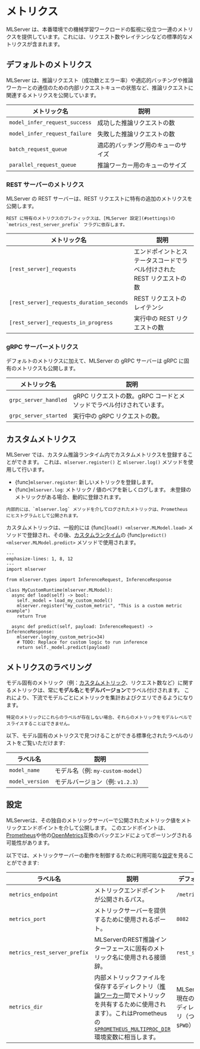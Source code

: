 <!--
# Metrics

Out-of-the-box, MLServer exposes a set of metrics that help you monitor your
machine learning workloads in production.
These include standard metrics like number of requests and latency.

On top of these, you can also register and track your own [custom
metrics](#custom-metrics) as part of your [custom inference
runtimes](./custom).
-->

# メトリクス

MLServer は、本番環境での機械学習ワークロードの監視に役立つ一連のメトリクスを提供しています。これには、リクエスト数やレイテンシなどの標準的なメトリクスが含まれます。



<!--
## Default Metrics

By default, MLServer will expose metrics around inference requests (count and
error rate) and the status of its internal requests queues.
These internal queues are used for [adaptive batching](./adaptive-batching) and
[communication with the inference workers](./parallel-inference).

| Metric Name                   | Description                                                         |
| ----------------------------- | ------------------------------------------------------------------- |
| `model_infer_request_success` | Number of successful inference requests.                            |
| `model_infer_request_failure` | Number of failed inference requests.                                |
| `batch_request_queue`         | Queue size for the [adaptive batching](./adaptive-batching) queue.  |
| `parallel_request_queue`      | Queue size for the [inference workers](./parallel-inference) queue. |
-->

## デフォルトのメトリクス

MLServer は、推論リクエスト（成功数とエラー率）や適応的バッチングや推論ワーカーとの通信のための内部リクエストキューの状態など、推論リクエストに関連するメトリクスを公開しています。

| メトリック名                   | 説明                                                               |
| ----------------------------- | -------------------------------------------------------------------- |
| `model_infer_request_success` | 成功した推論リクエストの数                                          |
| `model_infer_request_failure` | 失敗した推論リクエストの数                                          |
| `batch_request_queue`         | 適応的バッチング用のキューのサイズ                                 |
| `parallel_request_queue`      | 推論ワーカー用のキューのサイズ                                     |

<!--
### REST Server Metrics

On top of the default set of metrics, MLServer's REST server will also expose a
set of metrics specific to REST.

```{note}
The prefix for the REST-specific metrics will be dependent on the
`metrics_rest_server_prefix` flag from the [MLServer settings](#settings).
```

| Metric Name                               | Description                                                    |
| ----------------------------------------- | -------------------------------------------------------------- |
| `[rest_server]_requests`                  | Number of REST requests, labelled by endpoint and status code. |
| `[rest_server]_requests_duration_seconds` | Latency of REST requests.                                      |
| `[rest_server]_requests_in_progress`      | Number of in-flight REST requests.                             |
-->


### REST サーバーのメトリクス

MLServer の REST サーバーは、REST リクエストに特有の追加のメトリクスを公開します。

```note
REST に特有のメトリクスのプレフィックスは、[MLServer 設定](#settings)の `metrics_rest_server_prefix` フラグに依存します。
```

| メトリック名                               | 説明                                                    |
| ----------------------------------------- | ------------------------------------------------------ |
| `[rest_server]_requests`                  | エンドポイントとステータスコードでラベル付けされた REST リクエストの数 |
| `[rest_server]_requests_duration_seconds` | REST リクエストのレイテンシ                             |
| `[rest_server]_requests_in_progress`      | 実行中の REST リクエストの数                             |


<!--
### gRPC Server Metrics

On top of the default set of metrics, MLServer's gRPC server will also expose a
set of metrics specific to gRPC.

| Metric Name           | Description                                                |
| --------------------- | ---------------------------------------------------------- |
| `grpc_server_handled` | Number of gRPC requests, labelled by gRPC code and method. |
| `grpc_server_started` | Number of in-flight gRPC requests.                         |
-->

### gRPC サーバーメトリクス

デフォルトのメトリクスに加えて、MLServer の gRPC サーバーは gRPC に固有のメトリクスも公開します。

| メトリック名           | 説明                                                |
| --------------------- | -------------------------------------------------- |
| `grpc_server_handled` | gRPC リクエストの数。gRPC コードとメソッドでラベル付けされています。 |
| `grpc_server_started` | 実行中の gRPC リクエストの数。                         |


<!--
## Custom Metrics

MLServer allows you to register custom metrics within your custom inference
runtimes.
This can be done through the `mlserver.register()` and `mlserver.log()`
methods.

- {func}`mlserver.register`: Register a new metric.
- {func}`mlserver.log`:
  Log a new set of metric / value pairs.
  If there's any unregistered metric, it will get registered on-the-fly.

```{note}
Under the hood, metrics logged through the {func}`mlserver.log` method will get
exposed to Prometheus as a Histogram.
```

Custom metrics will generally be registered in the {func}`load()
<mlserver.MLModel.load>` method and then used in the {func}`predict()
<mlserver.MLModel.predict>` method of your [custom runtime](./custom).
-->

## カスタムメトリクス

MLServer では、カスタム推論ランタイム内でカスタムメトリクスを登録することができます。
これは、`mlserver.register()` と `mlserver.log()` メソッドを使用して行います。

- {func}`mlserver.register`: 新しいメトリックを登録します。
- {func}`mlserver.log`: メトリック / 値のペアを新しくログします。
  未登録のメトリックがある場合、動的に登録されます。

```{note}
内部的には、`mlserver.log` メソッドを介してログされたメトリックは、Prometheus にヒストグラムとして公開されます。
```

カスタムメトリックは、一般的には {func}`load() <mlserver.MLModel.load>` メソッドで登録され、その後、[カスタムランタイム](./custom)の {func}`predict() <mlserver.MLModel.predict>` メソッドで使用されます。


```{code-block} python
---
emphasize-lines: 1, 8, 12
---
import mlserver

from mlserver.types import InferenceRequest, InferenceResponse

class MyCustomRuntime(mlserver.MLModel):
  async def load(self) -> bool:
    self._model = load_my_custom_model()
    mlserver.register("my_custom_metric", "This is a custom metric example")
    return True

  async def predict(self, payload: InferenceRequest) -> InferenceResponse:
    mlserver.log(my_custom_metric=34)
    # TODO: Replace for custom logic to run inference
    return self._model.predict(payload)
```

<!--
## Metrics Labelling

For metrics specific to a model (e.g. [custom metrics](#custom-metrics),
request counts, etc), MLServer will always label these with the **model name**
and **model version**.
Downstream, this will allow to aggregate and query metrics per model.

```{note}
If these labels are not present on a specific metric, this means that those
metrics can't be sliced at the model level.
```

Below, you can find the list of standardised labels that you will be able to
find on model-specific metrics:

| Label Name      | Description                         |
| --------------- | ----------------------------------- |
| `model_name`    | Model Name (e.g. `my-custom-model`) |
| `model_version` | Model Version (e.g. `v1.2.3`)       |
-->



## メトリクスのラベリング

モデル固有のメトリック（例：[カスタムメトリック](#custom-metrics)、リクエスト数など）に関するメトリックは、常に**モデル名**と**モデルバージョン**でラベル付けされます。
これにより、下流でモデルごとにメトリックを集計およびクエリできるようになります。

```{note}
特定のメトリックにこれらのラベルが存在しない場合、それらのメトリックをモデルレベルでスライスすることはできません。
```

以下、モデル固有のメトリクスで見つけることができる標準化されたラベルのリストをご覧いただけます:

| ラベル名        | 説明                                 |
| --------------- | ------------------------------------ |
| `model_name`    | モデル名（例: `my-custom-model`）    |
| `model_version` | モデルバージョン（例: `v1.2.3`）    |


<!--
## Settings

MLServer will expose metric values through a metrics endpoint exposed on its
own metric server.
This endpoint can be polled by [Prometheus](https://prometheus.io/) or other
[OpenMetrics](https://openmetrics.io/)-compatible backends.

Below you can find the [settings](../reference/settings) available to control
the behaviour of the metrics server:

| Label Name                   | Description                                                                                                                                                                                                                                                                                       | Default                                            |
| ---------------------------- | ------------------------------------------------------------------------------------------------------------------------------------------------------------------------------------------------------------------------------------------------------------------------------------------------- | -------------------------------------------------- |
| `metrics_endpoint`           | Path under which the metrics endpoint will be exposed.                                                                                                                                                                                                                                            | `/metrics`                                         |
| `metrics_port`               | Port used to serve the metrics server.                                                                                                                                                                                                                                                            | `8082`                                             |
| `metrics_rest_server_prefix` | Prefix used for metric names specific to MLServer's REST inference interface.                                                                                                                                                                                                                     | `rest_server`                                      |
| `metrics_dir`                | Directory used to store internal metric files (used to support metrics sharing across [inference workers](./parallel-inference)). This is equivalent to Prometheus' [`$PROMETHEUS_MULTIPROC_DIR`](https://github.com/prometheus/client_python/tree/master#multiprocess-mode-eg-gunicorn) env var. | MLServer's current working directory (i.e. `$PWD`) |
-->
## 設定

MLServerは、その独自のメトリックサーバーで公開されたメトリック値をメトリックエンドポイントを介して公開します。
このエンドポイントは、[Prometheus](https://prometheus.io/)や他の[OpenMetrics](https://openmetrics.io/)互換のバックエンドによってポーリングされる可能性があります。

以下では、メトリックサーバーの動作を制御するために利用可能な[設定](../reference/settings)を見ることができます:

| ラベル名                      | 説明                                                                                                                                                                                                                                                                                           | デフォルト                                           |
| ---------------------------- | ------------------------------------------------------------------------------------------------------------------------------------------------------------------------------------------------------------------------------------------------------------------------------------------------- | -------------------------------------------------- |
| `metrics_endpoint`           | メトリックエンドポイントが公開されるパス。                                                                                                                                                                                                                                               | `/metrics`                                         |
| `metrics_port`               | メトリックサーバーを提供するために使用されるポート。                                                                                                                                                                                                                                       | `8082`                                             |
| `metrics_rest_server_prefix` | MLServerのREST推論インターフェースに固有のメトリック名に使用される接頭辞。                                                                                                                                                                                                                  | `rest_server`                                      |
| `metrics_dir`                | 内部メトリックファイルを保存するディレクトリ（[推論ワーカー](./parallel-inference)間でメトリックを共有するために使用されます）。これはPrometheusの[`$PROMETHEUS_MULTIPROC_DIR`](https://github.com/prometheus/client_python/tree/master#multiprocess-mode-eg-gunicorn)環境変数に相当します。 | MLServerの現在の作業ディレクトリ（つまり `$PWD`） |
